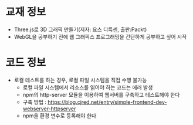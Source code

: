 # 교재 정보
- Three.js로 3D 그래픽 만들기(저자: 요스 디륵센, 출판:Packt)
- WebGL을 공부하기 전에 웹 그래픽스 프로그래밍을 간단하게 공부하고 싶어 시작

# 코드 정보
- 로컬 테스트를 하는 경우, 로컬 파일 시스템을 직접 수행 불가능
	- 로컬 파일 시스템에서 리소스를 읽어야 하는 코드는 에러 발생
	- npm의 http-server 모듈을 이용하여 웹서버를 구축하고 테스트해야 한다
	- 구축 방법 : https://blog.cjred.net/entry/simple-frontend-dev-webserver-httpserver
	- npm을 환경 변수로 등록해야 한다
